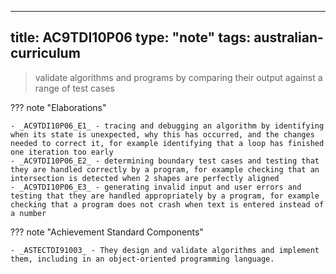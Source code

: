 
---
title: AC9TDI10P06
type: "note"
tags: australian-curriculum
---



> validate algorithms and programs by comparing their output against a range of test cases

??? note "Elaborations"

	- _AC9TDI10P06_E1_ - tracing and debugging an algorithm by identifying when its state is unexpected, why this has occurred, and the changes needed to correct it, for example identifying that a loop has finished one iteration too early
	- _AC9TDI10P06_E2_ - determining boundary test cases and testing that they are handled correctly by a program, for example checking that an intersection is detected when 2 shapes are perfectly aligned
	- _AC9TDI10P06_E3_ - generating invalid input and user errors and testing that they are handled appropriately by a program, for example checking that a program does not crash when text is entered instead of a number
??? note "Achievement Standard Components"

	- _ASTECTDI91003_ - They design and validate algorithms and implement them, including in an object-oriented programming language.



